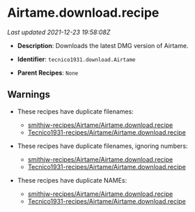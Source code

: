 # Airtame.download.recipe

_Last updated 2021-12-23 19:58:08Z_

- **Description**: Downloads the latest DMG version of Airtame.

- **Identifier**: `tecnico1931.download.Airtame`

- **Parent Recipes**: `None`

## Warnings

- These recipes have duplicate filenames:
    - [smithjw-recipes/Airtame/Airtame.download.recipe](/autopkg-dupe-tracker/smithjw-recipes/Airtame/Airtame.download.recipe)
    - [Tecnico1931-recipes/Airtame/Airtame.download.recipe](/autopkg-dupe-tracker/Tecnico1931-recipes/Airtame/Airtame.download.recipe)

- These recipes have duplicate filenames, ignoring numbers:
    - [smithjw-recipes/Airtame/Airtame.download.recipe](/autopkg-dupe-tracker/smithjw-recipes/Airtame/Airtame.download.recipe)
    - [Tecnico1931-recipes/Airtame/Airtame.download.recipe](/autopkg-dupe-tracker/Tecnico1931-recipes/Airtame/Airtame.download.recipe)

- These recipes have duplicate NAMEs:
    - [smithjw-recipes/Airtame/Airtame.download.recipe](/autopkg-dupe-tracker/smithjw-recipes/Airtame/Airtame.download.recipe)
    - [Tecnico1931-recipes/Airtame/Airtame.download.recipe](/autopkg-dupe-tracker/Tecnico1931-recipes/Airtame/Airtame.download.recipe)